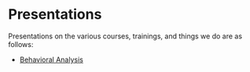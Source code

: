 # Presentations #

Presentations on the various courses, trainings, and things we do are as follows:

* [Behavioral Analysis](behavioral_analysis/)
